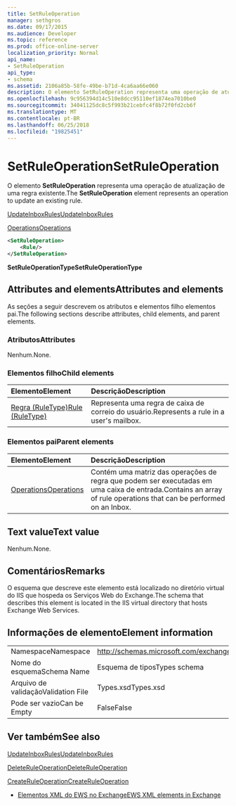 ```yaml
---
title: SetRuleOperation
manager: sethgros
ms.date: 09/17/2015
ms.audience: Developer
ms.topic: reference
ms.prod: office-online-server
localization_priority: Normal
api_name:
- SetRuleOperation
api_type:
- schema
ms.assetid: 2106a85b-58fe-49be-b71d-4ca6aa66e060
description: O elemento SetRuleOperation representa uma operação de atualização de uma regra existente.
ms.openlocfilehash: 9c956394d14c510e8dcc95110ef1874ea7010be0
ms.sourcegitcommit: 34041125dc8c5f993b21cebfc4f8b72f0fd2cb6f
ms.translationtype: MT
ms.contentlocale: pt-BR
ms.lasthandoff: 06/25/2018
ms.locfileid: "19825451"
---
```

# <a name="setruleoperation"></a><span data-ttu-id="d808c-103">SetRuleOperation</span><span class="sxs-lookup"><span data-stu-id="d808c-103">SetRuleOperation</span></span>

<span data-ttu-id="d808c-104">O elemento **SetRuleOperation** representa uma operação de atualização de uma regra existente.</span><span class="sxs-lookup"><span data-stu-id="d808c-104">The **SetRuleOperation** element represents an operation to update an existing rule.</span></span> 
  
[<span data-ttu-id="d808c-105">UpdateInboxRules</span><span class="sxs-lookup"><span data-stu-id="d808c-105">UpdateInboxRules</span></span>](updateinboxrules.md)
  
[<span data-ttu-id="d808c-106">Operations</span><span class="sxs-lookup"><span data-stu-id="d808c-106">Operations</span></span>](operations.md)
  
```XML
<SetRuleOperation>
    <Rule/>
</SetRuleOperation>
```

 <span data-ttu-id="d808c-107">**SetRuleOperationType**</span><span class="sxs-lookup"><span data-stu-id="d808c-107">**SetRuleOperationType**</span></span>
## <a name="attributes-and-elements"></a><span data-ttu-id="d808c-108">Attributes and elements</span><span class="sxs-lookup"><span data-stu-id="d808c-108">Attributes and elements</span></span>

<span data-ttu-id="d808c-109">As seções a seguir descrevem os atributos e elementos filho elementos pai.</span><span class="sxs-lookup"><span data-stu-id="d808c-109">The following sections describe attributes, child elements, and parent elements.</span></span>
  
### <a name="attributes"></a><span data-ttu-id="d808c-110">Atributos</span><span class="sxs-lookup"><span data-stu-id="d808c-110">Attributes</span></span>

<span data-ttu-id="d808c-111">Nenhum.</span><span class="sxs-lookup"><span data-stu-id="d808c-111">None.</span></span>
  
### <a name="child-elements"></a><span data-ttu-id="d808c-112">Elementos filho</span><span class="sxs-lookup"><span data-stu-id="d808c-112">Child elements</span></span>

|<span data-ttu-id="d808c-113">**Elemento**</span><span class="sxs-lookup"><span data-stu-id="d808c-113">**Element**</span></span>|<span data-ttu-id="d808c-114">**Descrição**</span><span class="sxs-lookup"><span data-stu-id="d808c-114">**Description**</span></span>|
|:-----|:-----|
|[<span data-ttu-id="d808c-115">Regra (RuleType)</span><span class="sxs-lookup"><span data-stu-id="d808c-115">Rule (RuleType)</span></span>](rule-ruletype.md) <br/> |<span data-ttu-id="d808c-116">Representa uma regra de caixa de correio do usuário.</span><span class="sxs-lookup"><span data-stu-id="d808c-116">Represents a rule in a user's mailbox.</span></span>  <br/> |
   
### <a name="parent-elements"></a><span data-ttu-id="d808c-117">Elementos pai</span><span class="sxs-lookup"><span data-stu-id="d808c-117">Parent elements</span></span>

|<span data-ttu-id="d808c-118">**Elemento**</span><span class="sxs-lookup"><span data-stu-id="d808c-118">**Element**</span></span>|<span data-ttu-id="d808c-119">**Descrição**</span><span class="sxs-lookup"><span data-stu-id="d808c-119">**Description**</span></span>|
|:-----|:-----|
|[<span data-ttu-id="d808c-120">Operations</span><span class="sxs-lookup"><span data-stu-id="d808c-120">Operations</span></span>](operations.md) <br/> |<span data-ttu-id="d808c-121">Contém uma matriz das operações de regra que podem ser executadas em uma caixa de entrada.</span><span class="sxs-lookup"><span data-stu-id="d808c-121">Contains an array of rule operations that can be performed on an Inbox.</span></span>  <br/> |
   
## <a name="text-value"></a><span data-ttu-id="d808c-122">Text value</span><span class="sxs-lookup"><span data-stu-id="d808c-122">Text value</span></span>

<span data-ttu-id="d808c-123">Nenhum.</span><span class="sxs-lookup"><span data-stu-id="d808c-123">None.</span></span>
  
## <a name="remarks"></a><span data-ttu-id="d808c-124">Comentários</span><span class="sxs-lookup"><span data-stu-id="d808c-124">Remarks</span></span>

<span data-ttu-id="d808c-125">O esquema que descreve este elemento está localizado no diretório virtual do IIS que hospeda os Serviços Web do Exchange.</span><span class="sxs-lookup"><span data-stu-id="d808c-125">The schema that describes this element is located in the IIS virtual directory that hosts Exchange Web Services.</span></span>
  
## <a name="element-information"></a><span data-ttu-id="d808c-126">Informações de elemento</span><span class="sxs-lookup"><span data-stu-id="d808c-126">Element information</span></span>

|||
|:-----|:-----|
|<span data-ttu-id="d808c-127">Namespace</span><span class="sxs-lookup"><span data-stu-id="d808c-127">Namespace</span></span>  <br/> |http://schemas.microsoft.com/exchange/services/2006/types  <br/> |
|<span data-ttu-id="d808c-128">Nome do esquema</span><span class="sxs-lookup"><span data-stu-id="d808c-128">Schema Name</span></span>  <br/> |<span data-ttu-id="d808c-129">Esquema de tipos</span><span class="sxs-lookup"><span data-stu-id="d808c-129">Types schema</span></span>  <br/> |
|<span data-ttu-id="d808c-130">Arquivo de validação</span><span class="sxs-lookup"><span data-stu-id="d808c-130">Validation File</span></span>  <br/> |<span data-ttu-id="d808c-131">Types.xsd</span><span class="sxs-lookup"><span data-stu-id="d808c-131">Types.xsd</span></span>  <br/> |
|<span data-ttu-id="d808c-132">Pode ser vazio</span><span class="sxs-lookup"><span data-stu-id="d808c-132">Can be Empty</span></span>  <br/> |<span data-ttu-id="d808c-133">False</span><span class="sxs-lookup"><span data-stu-id="d808c-133">False</span></span>  <br/> |
   
## <a name="see-also"></a><span data-ttu-id="d808c-134">Ver também</span><span class="sxs-lookup"><span data-stu-id="d808c-134">See also</span></span>



[<span data-ttu-id="d808c-135">UpdateInboxRules</span><span class="sxs-lookup"><span data-stu-id="d808c-135">UpdateInboxRules</span></span>](updateinboxrules.md)
  
[<span data-ttu-id="d808c-136">DeleteRuleOperation</span><span class="sxs-lookup"><span data-stu-id="d808c-136">DeleteRuleOperation</span></span>](deleteruleoperation.md)
  
[<span data-ttu-id="d808c-137">CreateRuleOperation</span><span class="sxs-lookup"><span data-stu-id="d808c-137">CreateRuleOperation</span></span>](createruleoperation.md)


- [<span data-ttu-id="d808c-138">Elementos XML do EWS no Exchange</span><span class="sxs-lookup"><span data-stu-id="d808c-138">EWS XML elements in Exchange</span></span>](ews-xml-elements-in-exchange.md)

